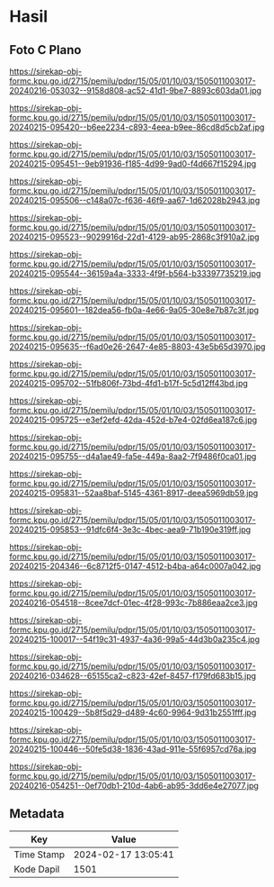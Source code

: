 # Hasil

## Foto C Plano

https://sirekap-obj-formc.kpu.go.id/2715/pemilu/pdpr/15/05/01/10/03/1505011003017-20240216-053032--9158d808-ac52-41d1-9be7-8893c603da01.jpg

https://sirekap-obj-formc.kpu.go.id/2715/pemilu/pdpr/15/05/01/10/03/1505011003017-20240215-095420--b6ee2234-c893-4eea-b9ee-86cd8d5cb2af.jpg

https://sirekap-obj-formc.kpu.go.id/2715/pemilu/pdpr/15/05/01/10/03/1505011003017-20240215-095451--9eb91936-f185-4d99-9ad0-f4d667f15294.jpg

https://sirekap-obj-formc.kpu.go.id/2715/pemilu/pdpr/15/05/01/10/03/1505011003017-20240215-095506--c148a07c-f636-46f9-aa67-1d62028b2943.jpg

https://sirekap-obj-formc.kpu.go.id/2715/pemilu/pdpr/15/05/01/10/03/1505011003017-20240215-095523--9029916d-22d1-4129-ab95-2868c3f910a2.jpg

https://sirekap-obj-formc.kpu.go.id/2715/pemilu/pdpr/15/05/01/10/03/1505011003017-20240215-095544--36159a4a-3333-4f9f-b564-b33397735219.jpg

https://sirekap-obj-formc.kpu.go.id/2715/pemilu/pdpr/15/05/01/10/03/1505011003017-20240215-095601--182dea56-fb0a-4e66-9a05-30e8e7b87c3f.jpg

https://sirekap-obj-formc.kpu.go.id/2715/pemilu/pdpr/15/05/01/10/03/1505011003017-20240215-095635--f6ad0e26-2647-4e85-8803-43e5b65d3970.jpg

https://sirekap-obj-formc.kpu.go.id/2715/pemilu/pdpr/15/05/01/10/03/1505011003017-20240215-095702--51fb806f-73bd-4fd1-b17f-5c5d12ff43bd.jpg

https://sirekap-obj-formc.kpu.go.id/2715/pemilu/pdpr/15/05/01/10/03/1505011003017-20240215-095725--e3ef2efd-42da-452d-b7e4-02fd6ea187c6.jpg

https://sirekap-obj-formc.kpu.go.id/2715/pemilu/pdpr/15/05/01/10/03/1505011003017-20240215-095755--d4a1ae49-fa5e-449a-8aa2-7f9486f0ca01.jpg

https://sirekap-obj-formc.kpu.go.id/2715/pemilu/pdpr/15/05/01/10/03/1505011003017-20240215-095831--52aa8baf-5145-4361-8917-deea5969db59.jpg

https://sirekap-obj-formc.kpu.go.id/2715/pemilu/pdpr/15/05/01/10/03/1505011003017-20240215-095853--91dfc6f4-3e3c-4bec-aea9-71b190e319ff.jpg

https://sirekap-obj-formc.kpu.go.id/2715/pemilu/pdpr/15/05/01/10/03/1505011003017-20240215-204346--6c8712f5-0147-4512-b4ba-a64c0007a042.jpg

https://sirekap-obj-formc.kpu.go.id/2715/pemilu/pdpr/15/05/01/10/03/1505011003017-20240216-054518--8cee7dcf-01ec-4f28-993c-7b886eaa2ce3.jpg

https://sirekap-obj-formc.kpu.go.id/2715/pemilu/pdpr/15/05/01/10/03/1505011003017-20240215-100017--54f19c31-4937-4a36-99a5-44d3b0a235c4.jpg

https://sirekap-obj-formc.kpu.go.id/2715/pemilu/pdpr/15/05/01/10/03/1505011003017-20240216-034628--65155ca2-c823-42ef-8457-f179fd683b15.jpg

https://sirekap-obj-formc.kpu.go.id/2715/pemilu/pdpr/15/05/01/10/03/1505011003017-20240215-100429--5b8f5d29-d489-4c60-9964-9d31b2551fff.jpg

https://sirekap-obj-formc.kpu.go.id/2715/pemilu/pdpr/15/05/01/10/03/1505011003017-20240215-100446--50fe5d38-1836-43ad-911e-55f6957cd76a.jpg

https://sirekap-obj-formc.kpu.go.id/2715/pemilu/pdpr/15/05/01/10/03/1505011003017-20240216-054251--0ef70db1-210d-4ab6-ab95-3dd6e4e27077.jpg


## Metadata

| Key        | Value               |
| ---------- | ------------------- |
| Time Stamp | 2024-02-17 13:05:41 |
| Kode Dapil | 1501                |



